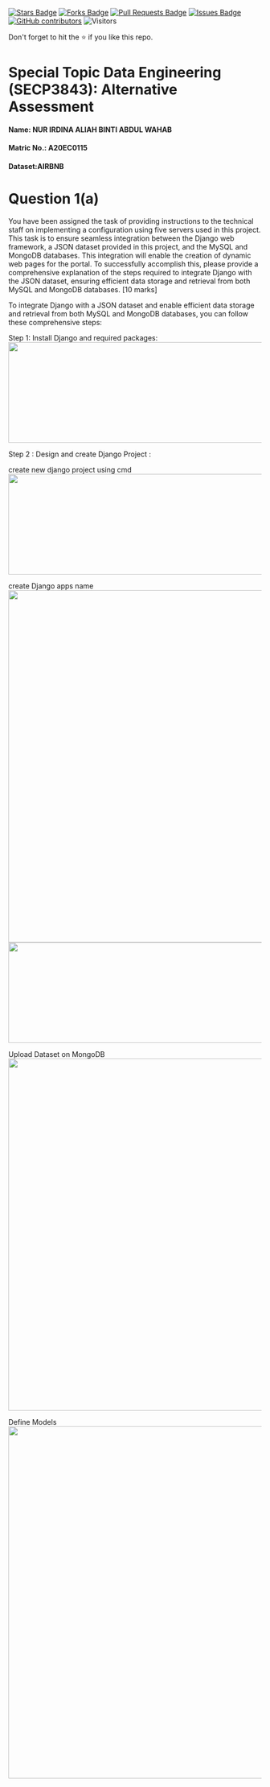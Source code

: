 <a href="https://github.com/drshahizan/SECP3843/stargazers"><img src="https://img.shields.io/github/stars/drshahizan/SECP3843" alt="Stars Badge"/></a>
<a href="https://github.com/drshahizan/SECP3843/network/members"><img src="https://img.shields.io/github/forks/drshahizan/SECP3843" alt="Forks Badge"/></a>
<a href="https://github.com/drshahizan/SECP3843/pulls"><img src="https://img.shields.io/github/issues-pr/drshahizan/SECP3843" alt="Pull Requests Badge"/></a>
<a href="https://github.com/drshahizan/SECP3843/issues"><img src="https://img.shields.io/github/issues/drshahizan/SECP3843" alt="Issues Badge"/></a>
<a href="https://github.com/drshahizan/SECP3843/graphs/contributors"><img alt="GitHub contributors" src="https://img.shields.io/github/contributors/drshahizan/SECP3843?color=2b9348"></a>
![Visitors](https://api.visitorbadge.io/api/visitors?path=https%3A%2F%2Fgithub.com%2Fdrshahizan%2FSECP3843&labelColor=%23d9e3f0&countColor=%23697689&style=flat)


Don't forget to hit the :star: if you like this repo.

# Special Topic Data Engineering (SECP3843): Alternative Assessment

#### Name: NUR IRDINA ALIAH BINTI ABDUL WAHAB
#### Matric No.: A20EC0115
#### Dataset:AIRBNB

# Question 1(a)
You have been assigned the task of providing instructions to the technical staff on 
implementing a configuration using five servers used in this project. This task is to ensure 
seamless integration between the Django web framework, a JSON dataset provided in this 
project, and the MySQL and MongoDB databases. This integration will enable the creation of 
dynamic web pages for the portal. To successfully accomplish this, please provide a 
comprehensive explanation of the steps required to integrate Django with the JSON dataset, 
ensuring efficient data storage and retrieval from both MySQL and MongoDB databases. 
[10 marks] 

To integrate Django with a JSON dataset and enable efficient data storage and retrieval from both MySQL and MongoDB databases, you can follow these comprehensive steps:

Step 1: Install Django and required packages:
<img src="https://github.com/drshahizan/SECP3843/blob/1c35a280cab92f8375cb0166bfc1a615c4eeb699/submission/IrdinaAliah/question1/files/images/install%20django.jpg" style="width: 700px; height: 200px;">

Step 2 : Design and create Django Project :

create new django project using cmd
<img src ="https://github.com/drshahizan/SECP3843/blob/447b608f8a27c9a39d678f4a44ee95c96dcb6764/submission/IrdinaAliah/question1/files/images/create%20design%20django%20.jpg" style ="width:700px; height: 200px;">



create Django apps name
<img src ="https://github.com/drshahizan/SECP3843/blob/4633f9a0c1ac74b9b6ec37d439fca8561a4b78b3/submission/IrdinaAliah/question1/files/images/create%20name%20app.jpg" style ="width:700px; height: 700px;">
<img src ="https://github.com/drshahizan/SECP3843/blob/4633f9a0c1ac74b9b6ec37d439fca8561a4b78b3/submission/IrdinaAliah/question1/files/images/startup%20code%20sjango.jpg" 
          style ="width:700px; height: 200px;">

Upload Dataset on MongoDB
<img src ="https://github.com/drshahizan/SECP3843/blob/c105e82a6852438db464b942f279678cdca23094/submission/IrdinaAliah/question1/files/images/upload%20dataset%20in%20mongodb.png" style ="width:700px; height: 700px;">

Define Models
<img src ="https://github.com/drshahizan/SECP3843/blob/e8dd321d92b76dc24090ed4aa4d98408d77ea20b/submission/IrdinaAliah/question1/files/images/define%20model.jpg" style ="width:700px; height: 700px;">







          

